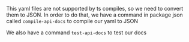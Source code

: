 This yaml files are not supported by ts compiles, so we need to convert them to JSON.
In order to do that, we have a command in package json called `compile-api-docs` to compile our yaml to JSON

We also have a command `test-api-docs` to test our docs
